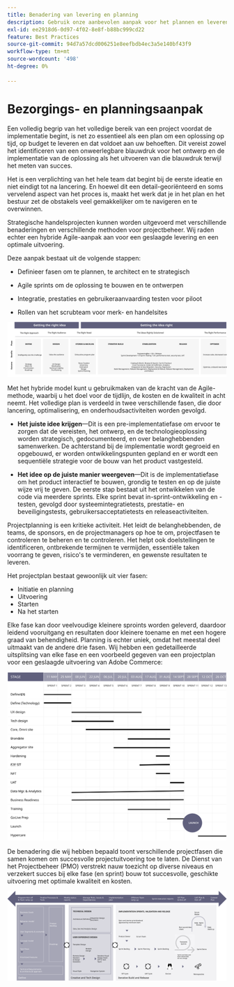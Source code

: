 ```yaml
---
title: Benadering van levering en planning
description: Gebruik onze aanbevolen aanpak voor het plannen en leveren van uw Adobe Commerce-implementatie.
exl-id: ee2918d6-0d97-4f02-8e8f-b88bc999cd22
feature: Best Practices
source-git-commit: 94d7a57dcd006251e8eefbdb4ec3a5e140bf43f9
workflow-type: tm+mt
source-wordcount: '498'
ht-degree: 0%

---
```


# Bezorgings- en planningsaanpak

Een volledig begrip van het volledige bereik van een project voordat de implementatie begint, is net zo essentieel als een plan om een oplossing op tijd, op budget te leveren en dat voldoet aan uw behoeften. Dit vereist zowel het identificeren van een onweerlegbare blauwdruk voor het ontwerp en de implementatie van de oplossing als het uitvoeren van die blauwdruk terwijl het meten van succes.

Het is een verplichting van het hele team dat begint bij de eerste ideatie en niet eindigt tot na lancering. En hoewel dit een detail-georiënteerd en soms vervelend aspect van het proces is, maakt het werk dat je in het plan en het bestuur zet de obstakels veel gemakkelijker om te navigeren en te overwinnen.

Strategische handelsprojecten kunnen worden uitgevoerd met verschillende benaderingen en verschillende methoden voor projectbeheer. Wij raden echter een hybride Agile-aanpak aan voor een geslaagde levering en een optimale uitvoering.

Deze aanpak bestaat uit de volgende stappen:

- Definieer fasen om te plannen, te architect en te strategisch

- Agile sprints om de oplossing te bouwen en te ontwerpen

- Integratie, prestaties en gebruikeraanvaarding testen voor piloot

- Rollen van het scrubteam voor merk- en handelsites

![Voorbeeld-planningsmodel](../../assets/playbooks/planning-model.svg)

Met het hybride model kunt u gebruikmaken van de kracht van de Agile-methode, waarbij u het doel voor de tijdlijn, de kosten en de kwaliteit in acht neemt. Het volledige plan is verdeeld in twee verschillende fasen, die door lancering, optimalisering, en onderhoudsactiviteiten worden gevolgd.

- **Het juiste idee krijgen**—Dit is een pre-implementatiefase om ervoor te zorgen dat de vereisten, het ontwerp, en de technologieoplossing worden strategisch, gedocumenteerd, en over belanghebbenden samenwerken. De achterstand bij de implementatie wordt gegroeid en opgebouwd, er worden ontwikkelingspunten gepland en er wordt een sequentiële strategie voor de bouw van het product vastgesteld.

- **Het idee op de juiste manier weergeven**—Dit is de implementatiefase om het product interactief te bouwen, grondig te testen en op de juiste wijze vrij te geven. De eerste stap bestaat uit het ontwikkelen van de code via meerdere sprints. Elke sprint bevat in-sprint-ontwikkeling en -testen, gevolgd door systeemintegratietests, prestatie- en beveiligingstests, gebruikersacceptatietests en releaseactiviteiten.

Projectplanning is een kritieke activiteit. Het leidt de belanghebbenden, de teams, de sponsors, en de projectmanagers op hoe te om, projectfasen te controleren te beheren en te controleren. Het helpt ook doelstellingen te identificeren, ontbrekende termijnen te vermijden, essentiële taken voorrang te geven, risico&#39;s te verminderen, en gewenste resultaten te leveren.

Het projectplan bestaat gewoonlijk uit vier fasen:

- Initiatie en planning
- Uitvoering
- Starten
- Na het starten

Elke fase kan door veelvoudige kleinere sproints worden geleverd, daardoor leidend vooruitgang en resultaten door kleinere toename en met een hogere graad van behendigheid. Planning is echter uniek, omdat het meestal deel uitmaakt van de andere drie fasen. Wij hebben een gedetailleerde uitsplitsing van elke fase en een voorbeeld gegeven van een projectplan voor een geslaagde uitvoering van Adobe Commerce:

![Gantt-schema voor projectplanning](../../assets/playbooks/gantt-chart.svg)

De benadering die wij hebben bepaald toont verschillende projectfasen die samen komen om succesvolle projectuitvoering toe te laten. De Dienst van het Projectbeheer (PMO) verstrekt nauw toezicht op diverse niveaus en verzekert succes bij elke fase (en sprint) bouw tot succesvolle, geschikte uitvoering met optimale kwaliteit en kosten.

![Voorbeeld van planningsbenadering-infografisch](../../assets/playbooks/planning-approach-sample.svg)

